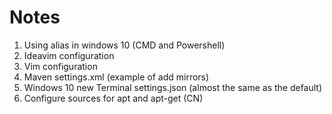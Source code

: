 # Notes

1. Using alias in windows 10 (CMD and Powershell)
2. Ideavim configuration
3. Vim configuration
4. Maven settings.xml (example of add mirrors)
5. Windows 10 new Terminal settings.json (almost the same as the default)
6. Configure sources for apt and apt-get (CN)
